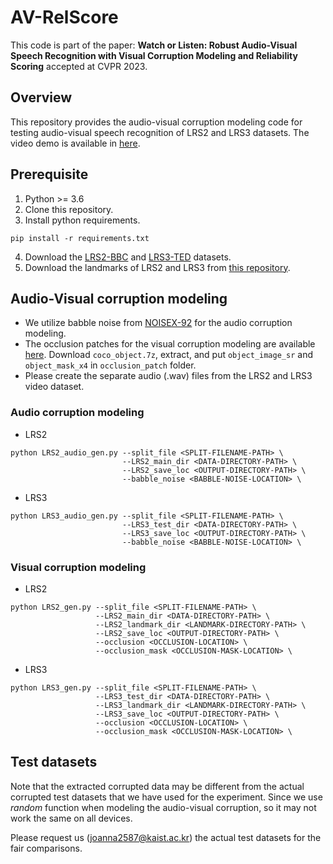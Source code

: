 # AV-RelScore
This code is part of the paper: **Watch or Listen: Robust Audio-Visual Speech Recognition with Visual Corruption Modeling and Reliability Scoring** accepted at CVPR 2023.

## Overview
This repository provides the audio-visual corruption modeling code for testing audio-visual speech recognition of LRS2 and LRS3 datasets.
The video demo is available in [here](https://github.com/joannahong/AV-RelScore/tree/main/demo-video).

## Prerequisite
1. Python >= 3.6
2. Clone this repository.
3. Install python requirements. 
```
pip install -r requirements.txt
```
4. Download the [LRS2-BBC](https://www.robots.ox.ac.uk/~vgg/data/lip_reading/lrs2.html) and [LRS3-TED](https://www.robots.ox.ac.uk/~vgg/data/lip_reading/lrs3.html) datasets.
5. Download the landmarks of LRS2 and LRS3 from [this repository](https://github.com/mpc001/Visual_Speech_Recognition_for_Multiple_Languages).

## Audio-Visual corruption modeling
- We utilize babble noise from [NOISEX-92](http://svr-www.eng.cam.ac.uk/comp.speech/Section1/Data/noisex.html) for the audio corruption modeling.
- The occlusion patches for the visual corruption modeling are available [here](https://drive.google.com/drive/folders/15nZETWlGMdcKY6aHbchRsWkUI42KTNs5). Download `coco_object.7z`, extract, and put `object_image_sr` and `object_mask_x4` in `occlusion_patch` folder.
- Please create the separate audio (.wav) files from the LRS2 and LRS3 video dataset.

### Audio corruption modeling
* LRS2

```Shell
python LRS2_audio_gen.py --split_file <SPLIT-FILENAME-PATH> \
                         --LRS2_main_dir <DATA-DIRECTORY-PATH> \
                         --LRS2_save_loc <OUTPUT-DIRECTORY-PATH> \
                         --babble_noise <BABBLE-NOISE-LOCATION> \
```

* LRS3

```Shell
python LRS3_audio_gen.py --split_file <SPLIT-FILENAME-PATH> \
                         --LRS3_test_dir <DATA-DIRECTORY-PATH> \
                         --LRS3_save_loc <OUTPUT-DIRECTORY-PATH> \
                         --babble_noise <BABBLE-NOISE-LOCATION> \
```

### Visual corruption modeling
* LRS2
```Shell
python LRS2_gen.py --split_file <SPLIT-FILENAME-PATH> \
                   --LRS2_main_dir <DATA-DIRECTORY-PATH> \
                   --LRS2_landmark_dir <LANDMARK-DIRECTORY-PATH> \
                   --LRS2_save_loc <OUTPUT-DIRECTORY-PATH> \
                   --occlusion <OCCLUSION-LOCATION> \
                   --occlusion_mask <OCCLUSION-MASK-LOCATION> \
```
* LRS3
```Shell
python LRS3_gen.py --split_file <SPLIT-FILENAME-PATH> \
                   --LRS3_test_dir <DATA-DIRECTORY-PATH> \
                   --LRS3_landmark_dir <LANDMARK-DIRECTORY-PATH> \
                   --LRS3_save_loc <OUTPUT-DIRECTORY-PATH> \
                   --occlusion <OCCLUSION-LOCATION> \
                   --occlusion_mask <OCCLUSION-MASK-LOCATION> \
```
## Test datasets
Note that the extracted corrupted data may be different from the actual corrupted test datasets that we have used for the experiment. Since we use *random* function when modeling the audio-visual corruption, so it may not work the same on all devices.

Please request us (joanna2587@kaist.ac.kr) the actual test datasets for the fair comparisons.


<!--
## Citation
If you find our AV-RelSocre useful in your research, please cite below
```BibTeX
@article{shi2022avhubert,
    author  = {Bowen Shi and Wei-Ning Hsu and Kushal Lakhotia and Abdelrahman Mohamed},
    title = {Learning Audio-Visual Speech Representation by Masked Multimodal Cluster Prediction},
    journal = {arXiv preprint arXiv:2201.02184}
    year = {2022}
}
-->
